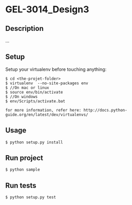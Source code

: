 GEL-3014_Design3
================

Description
-----------
...

Setup
-----
Setup your virtualenv before touching anything:

    $ cd <the-projet-folder>
    $ virtualenv  --no-site-packages env
    $ //On mac or linux
    $ source env/bin/activate
    $ //On windows
    $ env/Scripts/activate.bat
    
    for more information, refer here: http://docs.python-guide.org/en/latest/dev/virtualenvs/
    

Usage
-----
    $ python setup.py install
    
Run project
-----------
    $ python sample

Run tests
---------
    $ python setup.py test
